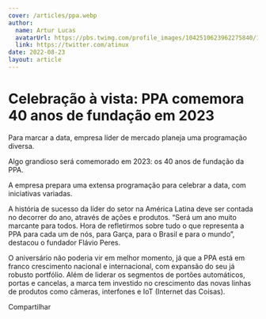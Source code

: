```yaml
---
cover: /articles/ppa.webp
author:
  name: Artur Lucas
  avatarUrl: https://pbs.twimg.com/profile_images/1042510623962275840/1Iw_Mvud_400x400.jpg
  link: https://twitter.com/atinux
date: 2022-08-23
layout: article
---
```


# Celebração à vista: PPA comemora 40 anos de fundação em 2023

Para marcar a data, empresa líder de mercado planeja uma programação diversa.

Algo grandioso será comemorado em 2023: os 40 anos de fundação da PPA.

A empresa prepara uma extensa programação para celebrar a data, com iniciativas variadas.

A história de sucesso da líder do setor na América Latina deve ser contada no decorrer do ano, através de ações e produtos. “Será um ano muito marcante para todos. Hora de refletirmos sobre tudo o que representa a PPA para cada um de nós, para Garça, para o Brasil e para o mundo”, destacou o fundador Flávio Peres.

O aniversário não poderia vir em melhor momento, já que a PPA está em franco crescimento nacional e internacional, com expansão do seu já robusto portfólio. Além de liderar os segmentos de portões automáticos, portas e cancelas, a marca tem investido no crescimento das novas linhas de produtos como câmeras, interfones e IoT (Internet das Coisas).

Compartilhar
